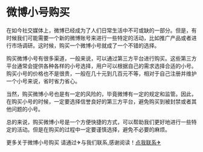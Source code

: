 # 微博小号购买

在如今社交媒体上，微博已经成为了人们日常生活中不可或缺的一部分。但是，有时候我们可能需要一个新的微博账号来进行一些特定的活动，比如推广产品或者进行市场调研。这时候，购买一个微博小号就成了一个不错的选择。

购买微博小号有很多渠道，一般来说，可以通过第三方平台进行购买。这些第三方平台通常会提供各种各样的小号选择，用户可以根据自己的需求选择合适的小号。购买小号的价格也不是很贵，一般在几十元到几百元不等，相对于自己注册并维护一个小号来说，省时省力省心。

当然，购买微博小号也是有一定的风险的，毕竟微博有一定的规定和监管。因此，在购买小号的时候，一定要选择信誉良好的第三方平台，避免购买到被封禁或者其他问题的小号。

总的来说，购买微博小号是一个方便快捷的方式，可以帮助我们更好地进行一些特定的活动。但是在购买的过程中一定要谨慎选择，避免不必要的麻烦。

更多关于微博小号购买 请通过✈与我们联系,感谢阅读！[点我联系✈](https://www.G208.com)